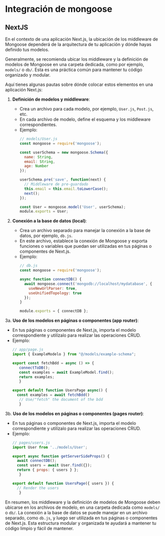 # Integración de mongoose

## NextJS
En el contexto de una aplicación Next.js, la ubicación de los middleware de Mongoose dependerá de la arquitectura de tu aplicación y dónde hayas definido tus modelos.

Generalmente, se recomienda ubicar los middleware y la definición de modelos de Mongoose en una carpeta dedicada, como por ejemplo, `models/` o `db/`. Esta es una práctica común para mantener tu código organizado y modular.

Aquí tienes algunas pautas sobre dónde colocar estos elementos en una aplicación Next.js:

1. **Definición de modelos y middleware**:
   - Crea un archivo para cada modelo, por ejemplo, `User.js`, `Post.js`, etc.
   - En cada archivo de modelo, define el esquema y los middleware correspondientes.
   - Ejemplo:
     ```javascript
     // models/User.js
     const mongoose = require('mongoose');

     const userSchema = new mongoose.Schema({
       name: String,
       email: String,
       age: Number
     });

     userSchema.pre('save', function(next) {
       // Middleware de pre-guardado
       this.email = this.email.toLowerCase();
       next();
     });

     const User = mongoose.model('User', userSchema);
     module.exports = User;
     ```

2. **Conexión a la base de datos (local)**:
   - Crea un archivo separado para manejar la conexión a la base de datos, por ejemplo, `db.js`.
   - En este archivo, establece la conexión de Mongoose y exporta funciones o variables que puedan ser utilizadas en tus páginas o componentes de Next.js.
   - Ejemplo:
     ```javascript
     // db.js
     const mongoose = require('mongoose');

     async function connectDB() {
       await mongoose.connect('mongodb://localhost/mydatabase', {
         useNewUrlParser: true,
         useUnifiedTopology: true
       });
     }

     module.exports = { connectDB };
     ```
3a. **Uso de los modelos en páginas o componentes (app router)**:
   - En tus páginas o componentes de Next.js, importa el modelo correspondiente y utilízalo para realizar las operaciones CRUD.
   - Ejemplo:
     ```javascript
     // app/page.js
     import { ExampleModelo } from "@/models/example-schema";

     export const fetchBdd = async () => {
        connectToDB();
        const examples = await ExampleModel.find();
        return examples;
        }

     export default function UsersPage async() {
       const examples = await fetchBdd()
        // Use/"fetch" the document of the bdd
        }
     ```


3b. **Uso de los modelos en páginas o componentes (pages router)**:
   - En tus páginas o componentes de Next.js, importa el modelo correspondiente y utilízalo para realizar las operaciones CRUD.
   - Ejemplo:
     ```javascript
     // pages/users.js
     import User from '../models/User';

     export async function getServerSideProps() {
       await connectDB();
       const users = await User.find({});
       return { props: { users } };
        }

     export default function UsersPage({ users }) {
       // Render the users
        }
     ```

En resumen, los middleware y la definición de modelos de Mongoose deben ubicarse en los archivos de modelo, en una carpeta dedicada como `models/` o `db/`. La conexión a la base de datos se puede manejar en un archivo separado, como `db.js`, y luego ser utilizada en tus páginas o componentes de Next.js. Esta estructura modular y organizada te ayudará a mantener tu código limpio y fácil de mantener.